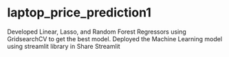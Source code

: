 # laptop_price_prediction1
Developed Linear, Lasso, and Random Forest Regressors using GridsearchCV to get the best model. Deployed the Machine Learning model using streamlit library in Share Streamlit
